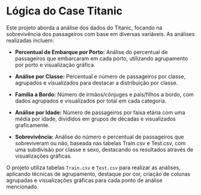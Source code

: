 # Lógica do Case Titanic

Este projeto aborda a análise dos dados do Titanic, focando na sobrevivência dos passageiros com base em diversas variáveis. As análises realizadas incluem:

- **Percentual de Embarque por Porto:** Análise do percentual de passageiros que embarcaram em cada porto, utilizando agrupamento por porto e visualização gráfica.

- **Análise por Classe:** Percentual e número de passageiros por classe, agrupados e visualizados para destacar a distribuição por classe.

- **Família a Bordo:** Número de irmãos/cônjuges e pais/filhos a bordo, com dados agrupados e visualizados por total em cada categoria.

- **Análise por Idade:** Número de passageiros por faixa etária com uma média por idade, divididos em grupos de décadas e visualizados graficamente.

- **Sobrevivência:** Análise do número e percentual de passageiros que sobreviveram ou não, baseada nas tabelas Train.csv e Test.csv, com uma subdivisão por classe e sexo, destacando os resultados através de visualizações gráficas.

O projeto utiliza tabelas `Train.csv` e `Test.csv` para realizar as análises, aplicando técnicas de agrupamento, destaque por cor, criação de colunas agrupadas e visualizações gráficas para cada ponto de análise mencionado.
